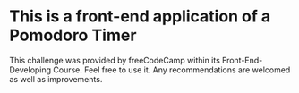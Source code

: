 # This is a front-end application of a Pomodoro Timer
This challenge was provided by freeCodeCamp within its Front-End-Developing Course.
Feel free to use it.
Any recommendations are welcomed as well as improvements.